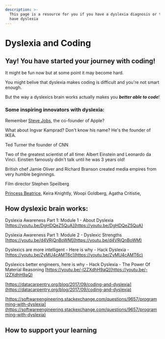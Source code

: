 ```yaml
---
description: >-
  This page is a resource for you if you have a dyslexia diagnosis or think you
  have dyslexia
---
```


# Dyslexia and Coding

## Yay! You have started your journey with coding! 

  
It might be fun now but at some point it may become hard. 

You might belive that dyslexia makes coding is difficult and you're not smart enough.   
  
But the way a dyslexics brain works actually makes you _**better able to code**_! 

### Some inspiring innovators with dyslexia:

Remember [Steve Jobs](https://www.theguardian.com/commentisfree/2013/jun/24/dyslexia-not-a-disability-gift), the co-founder of Apple? 

What about Ingvar Kamprad? Don't know his name? He's the founder of IKEA.   
  
Ted Turner the founder of CNN

Two of the greatest scientist of all time: Albert Einstein and Leonardo da Vinci. Einstien famously didn't talk until he was 3 years old!

British chef Jamie Oliver and Richard Branson created media empires from very humble beginnings. 

Film director Stephen Speilberg  
  
[Princess Beatrice](https://youtu.be/JrSV-rLaVCA), Keira Knightly, Woopi Goldberg, Agatha Critistie,    


## How dyslexic brain works:

Dyslexia Awareness Part 1: Module 1 - About Dyslexia [https://youtu.be/DgHDQeZ5QuA](https://youtu.be/DgHDQeZ5QuA)  
  
Dyslexia Awareness Part 1: Module 2 - Dyslexic Strengths [https://youtu.be/d4VRjQnBoWM](https://youtu.be/d4VRjQnBoWM)

Dyslexics are more intelligent - Here is why - Hack Dyslexia - [https://youtu.be/ZyMU4cAMT6c](https://youtu.be/ZyMU4cAMT6c)

  
Dyslexics better engineers, here is why - Hack Dyslexia - The Power Of Material Reasoning [https://youtu.be/-l2ZXdhH9aQ](https://youtu.be/-l2ZXdhH9aQ)

[https://datacarpentry.org/blog/2017/09/coding-and-dyslexia](https://datacarpentry.org/blog/2017/09/coding-and-dyslexia)

  
  
[https://softwareengineering.stackexchange.com/questions/9657/programming-with-dyslexia](https://softwareengineering.stackexchange.com/questions/9657/programming-with-dyslexia)



## How to support your learning 

